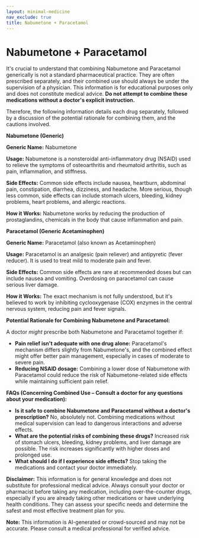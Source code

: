 ```yaml
---
layout: minimal-medicine
nav_exclude: true
title: Nabumetone + Paracetamol
---
```


# Nabumetone + Paracetamol

It's crucial to understand that combining Nabumetone and Paracetamol generically is not a standard pharmaceutical practice.  They are often prescribed separately, and their combined use should always be under the supervision of a physician.  This information is for educational purposes only and does not constitute medical advice.  **Do not attempt to combine these medications without a doctor's explicit instruction.**

Therefore, the following information details each drug separately, followed by a discussion of the potential rationale for combining them, and the cautions involved.

**Nabumetone (Generic)**

**Generic Name:** Nabumetone

**Usage:**  Nabumetone is a nonsteroidal anti-inflammatory drug (NSAID) used to relieve the symptoms of osteoarthritis and rheumatoid arthritis, such as pain, inflammation, and stiffness.

**Side Effects:** Common side effects include nausea, heartburn, abdominal pain, constipation, diarrhea, dizziness, and headache.  More serious, though less common, side effects can include stomach ulcers, bleeding, kidney problems, heart problems, and allergic reactions.

**How it Works:** Nabumetone works by reducing the production of prostaglandins, chemicals in the body that cause inflammation and pain.


**Paracetamol (Generic Acetaminophen)**

**Generic Name:** Paracetamol (also known as Acetaminophen)

**Usage:** Paracetamol is an analgesic (pain reliever) and antipyretic (fever reducer).  It is used to treat mild to moderate pain and fever.

**Side Effects:** Common side effects are rare at recommended doses but can include nausea and vomiting.  Overdosing on paracetamol can cause serious liver damage.

**How it Works:** The exact mechanism is not fully understood, but it's believed to work by inhibiting cyclooxygenase (COX) enzymes in the central nervous system, reducing pain and fever signals.


**Potential Rationale for Combining Nabumetone and Paracetamol:**

A doctor *might* prescribe both Nabumetone and Paracetamol together if:

* **Pain relief isn't adequate with one drug alone:**  Paracetamol's mechanism differs slightly from Nabumetone's, and the combined effect might offer better pain management, especially in cases of moderate to severe pain.
* **Reducing NSAID dosage:** Combining a lower dose of Nabumetone with Paracetamol could reduce the risk of Nabumetone-related side effects while maintaining sufficient pain relief.


**FAQs (Concerning Combined Use – Consult a doctor for any questions about your medication):**

* **Is it safe to combine Nabumetone and Paracetamol without a doctor's prescription?** No, absolutely not. Combining medications without medical supervision can lead to dangerous interactions and adverse effects.
* **What are the potential risks of combining these drugs?** Increased risk of stomach ulcers, bleeding, kidney problems, and liver damage are possible. The risk increases significantly with higher doses and prolonged use.
* **What should I do if I experience side effects?** Stop taking the medications and contact your doctor immediately.


**Disclaimer:** This information is for general knowledge and does not substitute for professional medical advice.  Always consult your doctor or pharmacist before taking any medication, including over-the-counter drugs, especially if you are already taking other medications or have underlying health conditions.  They can assess your specific needs and determine the safest and most effective treatment plan for you.


**Note:** This information is AI-generated or crowd-sourced and may not be accurate. Please consult a medical professional for verified advice.